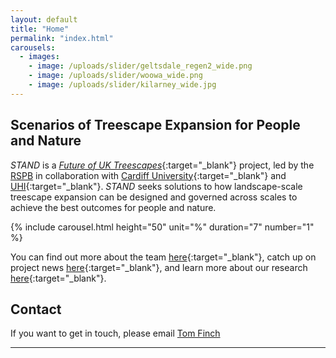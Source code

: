 ```yaml
---
layout: default
title: "Home"
permalink: "index.html"
carousels:
  - images: 
    - image: /uploads/slider/geltsdale_regen2_wide.png
    - image: /uploads/slider/woowa_wide.png
    - image: /uploads/slider/kilarney_wide.jpg
---
```



## Scenarios of Treescape Expansion for People and Nature
*STAND* is a [*Future of UK Treescapes*](https://www.uktreescapes.org/){:target="_blank"} project, led by the [RSPB](https://www.rspb.org.uk/our-work/conservation/centre-for-conservation-science/) in collaboration with [Cardiff University](https://www.cardiff.ac.uk/social-sciences){:target="_blank"} and [UHI](https://www.inverness.uhi.ac.uk/research/forestry-and-conservation-group/){:target="_blank"}. *STAND* seeks solutions to how landscape-scale treescape expansion can be designed and governed across scales to achieve the best outcomes for people and nature. 
 
 {% include carousel.html height="50" unit="%" duration="7" number="1" %}

You can find out more about the team [here](https://stand-treescapes.github.io/our-team/){:target="_blank"}, catch up on project news [here](https://stand-treescapes.github.io/news/){:target="_blank"}, and learn more about our research [here](https://stand-treescapes.github.io/research/){:target="_blank"}. 

## Contact
If you want to get in touch, please email [Tom Finch](mailto:tom.finch@rspb.org.uk)

***
